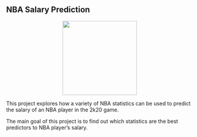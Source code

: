 ## NBA Salary Prediction


<p align="center">
  <img width="200" src="https://www.nba-live.com/nbalivewiki/images/2/28/Nba2k20_logo.png">
</p>

This project explores how a variety of NBA statistics can be used to predict the salary of an NBA player in the 2k20 game.

The main goal of this project is to find out which statistics are the best predictors to NBA player’s salary.
